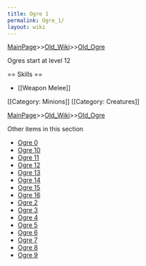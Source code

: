 ```yaml
---
title: Ogre 1
permalink: Ogre_1/
layout: wiki
---
```


[MainPage](/keeperrl_wiki/ "wikilink")>>[Old_Wiki](/keeperrl_wiki/Old_Wiki "wikilink")>>[Old_Ogre](/keeperrl_wiki/Old_Ogre "wikilink")

Ogres start at level 12

== Skills ==
* [[Weapon Melee]]

[[Category: Minions]]
[[Category: Creatures]]

[MainPage](/keeperrl_wiki/ "wikilink")>>[Old_Wiki](/keeperrl_wiki/Old_Wiki "wikilink")>>[Old_Ogre](/keeperrl_wiki/Old_Ogre "wikilink")

Other items in this section
-    [Ogre 0](/keeperrl_wiki/Ogre_0 "wikilink")
-    [Ogre 10](/keeperrl_wiki/Ogre_10 "wikilink")
-    [Ogre 11](/keeperrl_wiki/Ogre_11 "wikilink")
-    [Ogre 12](/keeperrl_wiki/Ogre_12 "wikilink")
-    [Ogre 13](/keeperrl_wiki/Ogre_13 "wikilink")
-    [Ogre 14](/keeperrl_wiki/Ogre_14 "wikilink")
-    [Ogre 15](/keeperrl_wiki/Ogre_15 "wikilink")
-    [Ogre 16](/keeperrl_wiki/Ogre_16 "wikilink")
-    [Ogre 2](/keeperrl_wiki/Ogre_2 "wikilink")
-    [Ogre 3](/keeperrl_wiki/Ogre_3 "wikilink")
-    [Ogre 4](/keeperrl_wiki/Ogre_4 "wikilink")
-    [Ogre 5](/keeperrl_wiki/Ogre_5 "wikilink")
-    [Ogre 6](/keeperrl_wiki/Ogre_6 "wikilink")
-    [Ogre 7](/keeperrl_wiki/Ogre_7 "wikilink")
-    [Ogre 8](/keeperrl_wiki/Ogre_8 "wikilink")
-    [Ogre 9](/keeperrl_wiki/Ogre_9 "wikilink")

